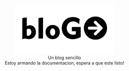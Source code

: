 
<p align="center">
<img src="https://raw.githubusercontent.com/gusgeek/bloGo/produccion/admin/assets/img/logo.svg">
  <br>
  Un blog sencillo
  <br>
  Estoy armando la documentacion, espera a que este listo!
</p>
